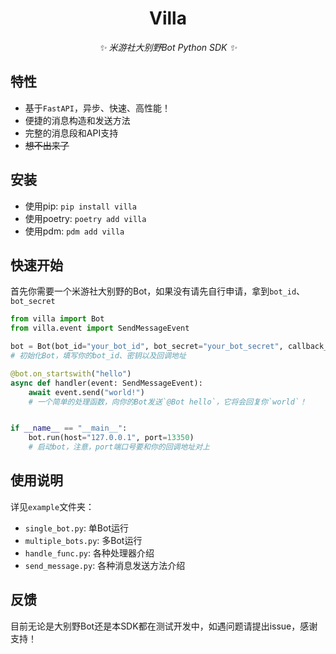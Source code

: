 <div align="center">

# Villa

_✨ 米游社大别野Bot Python SDK ✨_

</div>

## 特性

- 基于`FastAPI`，异步、快速、高性能！
- 便捷的消息构造和发送方法
- 完整的消息段和API支持
- ~~想不出来了~~

## 安装

- 使用pip: `pip install villa`
- 使用poetry: `poetry add villa`
- 使用pdm: `pdm add villa`

## 快速开始

首先你需要一个米游社大别野的Bot，如果没有请先自行申请，拿到`bot_id`、`bot_secret`

```python
from villa import Bot
from villa.event import SendMessageEvent

bot = Bot(bot_id="your_bot_id", bot_secret="your_bot_secret", callback_url="your_callback_url")
# 初始化Bot，填写你的bot_id、密钥以及回调地址

@bot.on_startswith("hello")
async def handler(event: SendMessageEvent):
    await event.send("world!")
    # 一个简单的处理函数，向你的Bot发送`@Bot hello`，它将会回复你`world`！


if __name__ == "__main__":
    bot.run(host="127.0.0.1", port=13350)
    # 启动bot，注意，port端口号要和你的回调地址对上
```


## 使用说明

详见`example`文件夹：
- `single_bot.py`: 单Bot运行
- `multiple_bots.py`: 多Bot运行
- `handle_func.py`: 各种处理器介绍
- `send_message.py`: 各种消息发送方法介绍


## 反馈

目前无论是大别野Bot还是本SDK都在测试开发中，如遇问题请提出issue，感谢支持！